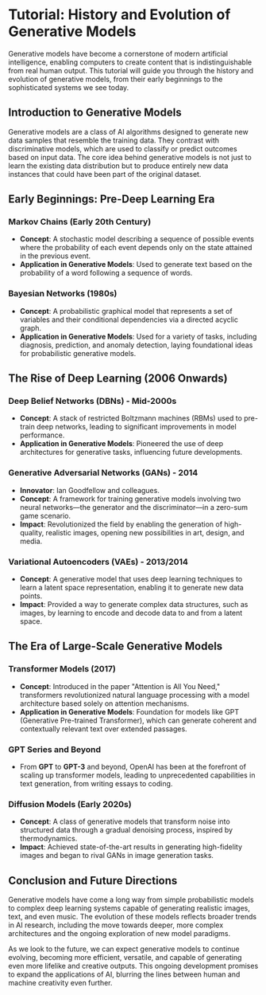 # Tutorial: History and Evolution of Generative Models

Generative models have become a cornerstone of modern artificial intelligence, enabling computers to create content that is indistinguishable from real human output. This tutorial will guide you through the history and evolution of generative models, from their early beginnings to the sophisticated systems we see today.

## Introduction to Generative Models

Generative models are a class of AI algorithms designed to generate new data samples that resemble the training data. They contrast with discriminative models, which are used to classify or predict outcomes based on input data. The core idea behind generative models is not just to learn the existing data distribution but to produce entirely new data instances that could have been part of the original dataset.

## Early Beginnings: Pre-Deep Learning Era

### Markov Chains (Early 20th Century)
- **Concept**: A stochastic model describing a sequence of possible events where the probability of each event depends only on the state attained in the previous event.
- **Application in Generative Models**: Used to generate text based on the probability of a word following a sequence of words.

### Bayesian Networks (1980s)
- **Concept**: A probabilistic graphical model that represents a set of variables and their conditional dependencies via a directed acyclic graph.
- **Application in Generative Models**: Used for a variety of tasks, including diagnosis, prediction, and anomaly detection, laying foundational ideas for probabilistic generative models.

## The Rise of Deep Learning (2006 Onwards)

### Deep Belief Networks (DBNs) - Mid-2000s
- **Concept**: A stack of restricted Boltzmann machines (RBMs) used to pre-train deep networks, leading to significant improvements in model performance.
- **Application in Generative Models**: Pioneered the use of deep architectures for generative tasks, influencing future developments.

### Generative Adversarial Networks (GANs) - 2014
- **Innovator**: Ian Goodfellow and colleagues.
- **Concept**: A framework for training generative models involving two neural networks—the generator and the discriminator—in a zero-sum game scenario.
- **Impact**: Revolutionized the field by enabling the generation of high-quality, realistic images, opening new possibilities in art, design, and media.

### Variational Autoencoders (VAEs) - 2013/2014
- **Concept**: A generative model that uses deep learning techniques to learn a latent space representation, enabling it to generate new data points.
- **Impact**: Provided a way to generate complex data structures, such as images, by learning to encode and decode data to and from a latent space.

## The Era of Large-Scale Generative Models

### Transformer Models (2017)
- **Concept**: Introduced in the paper "Attention is All You Need," transformers revolutionized natural language processing with a model architecture based solely on attention mechanisms.
- **Application in Generative Models**: Foundation for models like GPT (Generative Pre-trained Transformer), which can generate coherent and contextually relevant text over extended passages.

### GPT Series and Beyond
- From **GPT** to **GPT-3** and beyond, OpenAI has been at the forefront of scaling up transformer models, leading to unprecedented capabilities in text generation, from writing essays to coding.

### Diffusion Models (Early 2020s)
- **Concept**: A class of generative models that transform noise into structured data through a gradual denoising process, inspired by thermodynamics.
- **Impact**: Achieved state-of-the-art results in generating high-fidelity images and began to rival GANs in image generation tasks.

## Conclusion and Future Directions

Generative models have come a long way from simple probabilistic models to complex deep learning systems capable of generating realistic images, text, and even music. The evolution of these models reflects broader trends in AI research, including the move towards deeper, more complex architectures and the ongoing exploration of new model paradigms.

As we look to the future, we can expect generative models to continue evolving, becoming more efficient, versatile, and capable of generating even more lifelike and creative outputs. This ongoing development promises to expand the applications of AI, blurring the lines between human and machine creativity even further.